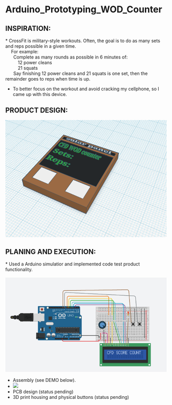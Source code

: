 # Arduino_Prototyping_WOD_Counter
## INSPIRATION:
  <p>
  * CrossFit is military-style workouts. Often, the goal is to do as many sets and reps possible in a given time.<br>
   &ensp;&ensp; For example: <br> 
     &ensp;&ensp;&ensp; Complete as many rounds as possible in 6 minutes of: <br>
      &ensp;&ensp;&ensp;&ensp;&ensp; 12 power cleans <br>
      &ensp;&ensp;&ensp;&ensp;&ensp; 21 squats <br>
     &ensp;&ensp;&ensp; Say finishing 12 power cleans and 21 squats is one set, then the remainder goes to reps when time is up. <br>
  
  * To better focus on the workout and avoid cracking my cellphone, so I came up with this device.<br> 
  </P>

## PRODUCT DESIGN:

<img src="https://github.com/Haody1064/Arduino_WOD_Counter/blob/main/gif_and_images/WOD_counter_3D_design.png" />

## PLANING AND EXECUTION:
<p> * Used a Arduino simulatior and implemented code test product functionality. <br>
&ensp; <img src="https://github.com/Haody1064/Arduino_WOD_Counter/blob/main/gif_and_images/CircuitSimulation.png" /> <br>
  
* Assembly (see DEMO below). <br>
* <img src="https://github.com/Haody1064/Arduino_WOD_Counter/blob/main/gif_and_images/ezgif.com-gif-maker.gif" /> <br>
* PCB design (status pending) <br>
* 3D print housing and physical buttons (status pending) <br>
</p>

